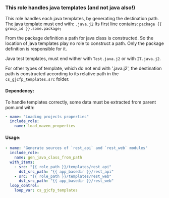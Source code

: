 ### This role handles java templates (and not java also!)

This role handles each java templates, by generating the destination path.
The java template must end with: `.java.j2`
Its first line contains: `package {{ group_id }}.some.package;`

From the package definition a path for java class is constructed.
So the location of java templates play no role to construct a path. 
Only the package definition is responsible for it.

Java test templates, must end wither with `Test.java.j2` or with `IT.java.j2`.

For other types of template, which do not end with '.java.j2', 
the destination path is constructed according to its relative path 
in the `cs_gjcfp_templates.src` folder.

#### Dependency:
To handle templates correctly, some data must be extracted from parent pom.xml with:
```yaml
- name: "Loading projects properties"
  include_role:
    name: load_maven_properties
```

#### Usage:
```yaml
- name: "Generate sources of `rest_api` and `rest_web` modules"
  include_role:
    name: gen_java_class_from_path
  with_items:
    - src: "{{ role_path }}/templates/rest_api"
      dst_src_path: "{{ app_basedir }}/rest_api"
    - src: "{{ role_path }}/templates/rest_web"
      dst_src_path: "{{ app_basedir }}/rest_web"
  loop_control:
    loop_var: cs_gjcfp_templates
```